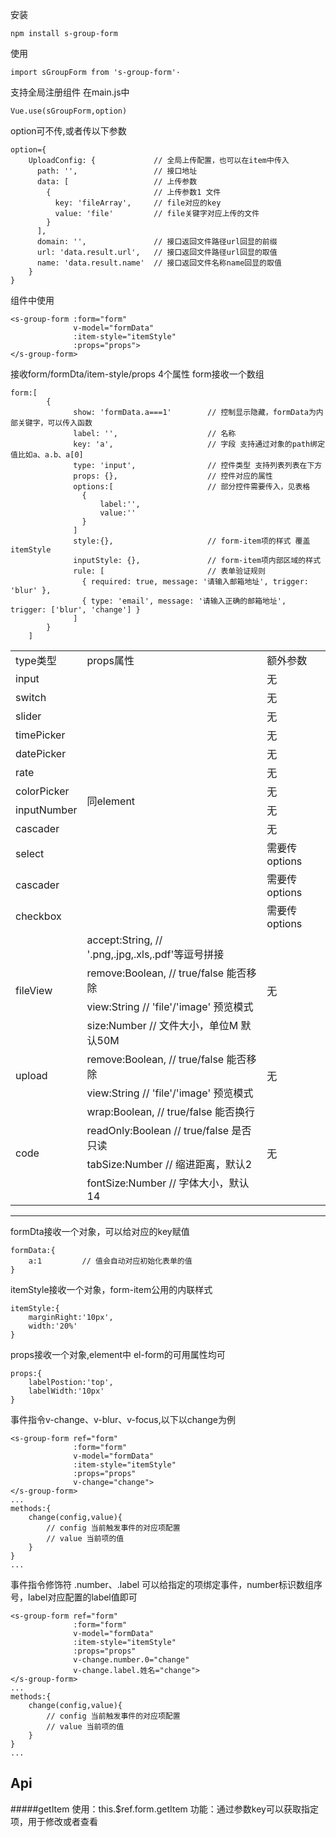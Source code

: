 


安装
```
npm install s-group-form
```
使用
```
import sGroupForm from 's-group-form'·
```
支持全局注册组件
在main.js中
```
Vue.use(sGroupForm,option)
```
option可不传,或者传以下参数
```
option={
    UploadConfig: {             // 全局上传配置，也可以在item中传入
      path: '',                 // 接口地址
      data: [                   // 上传参数
        {                       // 上传参数1 文件
          key: 'fileArray',     // file对应的key
          value: 'file'         // file关键字对应上传的文件
        }
      ],
      domain: '',               // 接口返回文件路径url回显的前缀
      url: 'data.result.url',   // 接口返回文件路径url回显的取值
      name: 'data.result.name'  // 接口返回文件名称name回显的取值
    }
}
```
组件中使用
```
<s-group-form :form="form"
              v-model="formData"
              :item-style="itemStyle"
              :props="props">
</s-group-form>
```
接收form/formDta/item-style/props 4个属性
form接收一个数组
```
form:[
        {
              show: 'formData.a===1'        // 控制显示隐藏，formData为内部关键字，可以传入函数
              label: '',                    // 名称
              key: 'a',                     // 字段 支持通过对象的path绑定值比如a、a.b、a[0] 
              type: 'input',                // 控件类型 支持列表列表在下方
              props: {},                    // 控件对应的属性
              options:[                     // 部分控件需要传入，见表格
                {
                    label:'',
                    value:''
                }
              ]
              style:{},                     // form-item项的样式 覆盖itemStyle
              inputStyle: {},               // form-item项内部区域的样式
              rule: [                       // 表单验证规则
                { required: true, message: '请输入邮箱地址', trigger: 'blur' },
                { type: 'email', message: '请输入正确的邮箱地址', trigger: ['blur', 'change'] }
              ]
        }
    ]
```
<table>
<tr>
    <td>type类型</td>
    <td>props属性</td>
    <td>额外参数</td>
</tr>
<tr>
    <td>input</td>
    <td rowspan="12">同element</td>
    <td>无</td>
</tr>
<tr>
    <td>switch</td>
    <td>无</td>
</tr>
<tr>
    <td>slider</td>
    <td>无</td>
</tr>
<tr>
    <td>timePicker</td>
    <td>无</td>
</tr>
<tr>
    <td>datePicker</td>
    <td>无</td>
</tr>
<tr>
    <td>rate</td>
    <td>无</td>
</tr>
<tr>
    <td>colorPicker</td>
    <td>无</td>
</tr>
<tr>
    <td>inputNumber</td>
    <td>无</td>
</tr>
<tr>
    <td>cascader</td>
    <td>无</td>
</tr>
<tr>
    <td>select</td>
    <td>需要传options</td>
</tr>
<tr>
    <td>cascader</td>
    <td>需要传options</td>
</tr>
<tr>
    <td>checkbox</td>
    <td>需要传options</td>
</tr>
<tr>
    <td rowspan="4">fileView</td>
    <td>accept:String, // '.png,.jpg,.xls,.pdf'等逗号拼接</td>
    <td rowspan="4">无</td>
</tr>
<tr>
    <td> remove:Boolean, // true/false 能否移除</td>
</tr>
<tr>
    <td>view:String   // 'file'/'image' 预览模式</td>
</tr>
<tr>
    <td> size:Number   // 文件大小，单位M 默认50M</td>
</tr>
<tr>
    <td rowspan="2">upload</td>
    <td>remove:Boolean, // true/false 能否移除</td>
    <td rowspan="2">无</td>
</tr>
<tr>
    <td>view:String   // 'file'/'image' 预览模式</td>
</tr>
<tr>
    <td rowspan="4">code</td>
    <td>wrap:Boolean, // true/false 能否换行</td>
    <td rowspan="4">无</td>
</tr>
<tr>
    <td>readOnly:Boolean   // true/false 是否只读</td>
</tr>
<tr>
    <td>tabSize:Number   // 缩进距离，默认2</td>
</tr>
<tr>
    <td>fontSize:Number   // 字体大小，默认14</td>
</tr>
</table>

-----
formDta接收一个对象，可以给对应的key赋值
```
formData:{
    a:1         // 值会自动对应初始化表单的值
}

```
itemStyle接收一个对象，form-item公用的内联样式
```
itemStyle:{
    marginRight:'10px',
    width:'20%'
}

```
props接收一个对象,element中 el-form的可用属性均可
```
props:{
    labelPostion:'top',
    labelWidth:'10px'
}

```
事件指令v-change、v-blur、v-focus,以下以change为例
```
<s-group-form ref="form"
              :form="form"
              v-model="formData"
              :item-style="itemStyle"
              :props="props"
              v-change="change">
</s-group-form>
...
methods:{
    change(config,value){
        // config 当前触发事件的对应项配置
        // value 当前项的值
    }
}
...

```
事件指令修饰符 .number、.label 可以给指定的项绑定事件，number标识数组序号，label对应配置的label值即可
```
<s-group-form ref="form"
              :form="form"
              v-model="formData"
              :item-style="itemStyle"
              :props="props"
              v-change.number.0="change"
              v-change.label.姓名="change">
</s-group-form>
...
methods:{
    change(config,value){
        // config 当前触发事件的对应项配置
        // value 当前项的值
    }
}
...

```
Api
---
#####getItem
    使用：this.$ref.form.getItem
    功能：通过参数key可以获取指定项，用于修改或者查看

